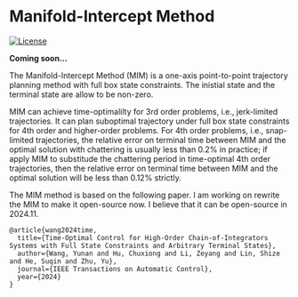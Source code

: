# Manifold-Intercept Method

[![License](https://img.shields.io/github/license/WangY18/ManifoldInterceptMethod)](https://www.gnu.org/licenses/gpl-3.0.en.html)

**Coming soon...**

The Manifold-Intercept Method (MIM) is a one-axis point-to-point trajectory planning method with full box state constraints. The inistial state and the terminal state are allow to be non-zero.

MIM can achieve time-optimalilty for 3rd order problems, i.e., jerk-limited trajectories. It can plan suboptimal trajectory under full box state constraints for 4th order and higher-order problems. For 4th order problems, i.e., snap-limited trajectories, the relative error on terminal time between MIM and the optimal solution with chattering is usually less than 0.2% in practice; if apply MIM to substitude the chattering period in time-optimal 4th order trajectories, then the relative error on terminal time between MIM and the optimal solution will be less than 0.12% strictly. 

The MIM method is based on the following paper. I am working on rewrite the MIM to make it open-source now. I believe that it can be open-source in 2024.11.

```
@article{wang2024time,
  title={Time-Optimal Control for High-Order Chain-of-Integrators Systems with Full State Constraints and Arbitrary Terminal States},
  author={Wang, Yunan and Hu, Chuxiong and Li, Zeyang and Lin, Shize and He, Suqin and Zhu, Yu},
  journal={IEEE Transactions on Automatic Control},
  year={2024}
}
```
